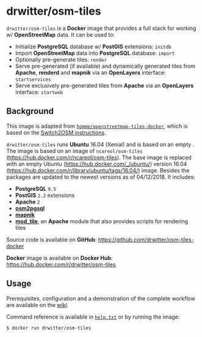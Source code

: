 # drwitter/osm-tiles

<!--About-->

`drwitter/osm-tiles` is a **Docker** image that provides a full stack for working w/ **OpenStreetMap** data. It can be used to:

- Initialize **PostgreSQL** database w/ **PostGIS** extensions: `initdb`
- Import **OpenStreetMap** data into **PostgreSQL** database: `import`
- Optionally pre-generate tiles: `render`
- Serve pre-generated (if available) and dynamically generated tiles from **Apache**, **renderd** and **mapnik** via an **OpenLayers** interface: `startservices`
- Serve exclusively pre-generated tiles from **Apache** via an **OpenLayers** interface: `startweb`

## Background

This image is adapted from [`homme/openstreetmap-tiles-docker`](https://hub.docker.com/r/homme/openstreetmap-tiles-docker/), which is based on the [Switch2OSM instructions](http://switch2osm.org/serving-tiles/manually-building-a-tile-server-12-04/).

`drwitter/osm-tiles` runs **Ubuntu** 16.04 (Xenial) and is based on an empty .
The image is based on an image of `ncareol/osm-tiles` (https://hub.docker.com/r/ncareol/osm-tiles). The base image is replaced with an empty Ubuntu (https://hub.docker.com/_/ubuntu/) version 16.04 (https://hub.docker.com/r/library/ubuntu/tags/16.04/) image.
Besides the packages are updated to the newest versions as of 04/12/2018. It includes:

- **PostgreSQL** `9.5`
- **PostGIS** `2.2` extensions
- **Apache** `2`
- [**osm2pgsql**](http://wiki.openstreetmap.org/wiki/Osm2pgsql)
- [**mapnik**](http://mapnik.org/)
- [**mod_tile**](http://wiki.openstreetmap.org/wiki/Mod_tile), an **Apache** module that also provides scripts for rendering tiles

Source code is available on **GitHub**: <https://github.com/drwitter/osm-tiles-docker>

**Docker** image is available on **Docker Hub**: <https://hub.docker.com/r/drwitter/osm-tiles>

## Usage

Prerequisites, configuration and a demonstration of the complete workflow are available on the [wiki](https://github.com/drwitter/osm-tiles-docker/wiki).

Command reference is available in [`help.txt`](https://github.com/drwitter/osm-tiles-docker/blob/master/help.txt) or by running the image:

```sh
$ docker run drwitter/osm-tiles
```
